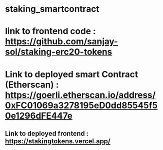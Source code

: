 # staking_smartcontract
# link to frontend code : https://github.com/sanjay-sol/staking-erc20-tokens
# Link to deployed smart Contract (Etherscan) : https://goerli.etherscan.io/address/0xFC01069a3278195eD0dd85545f50e1296dFE447e
## Link to deployed frontend : https://stakingtokens.vercel.app/


